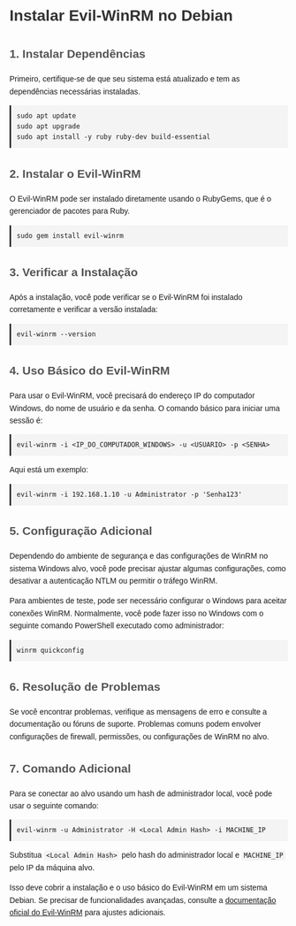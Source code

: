 <!DOCTYPE html>
<html lang="pt">
<head>
    <meta charset="UTF-8">
    <meta name="viewport" content="width=device-width, initial-scale=1.0">
    <title>Instalar Evil-WinRM no Debian</title>
    <style>
        body {
            font-family: Arial, sans-serif;
            line-height: 1.6;
            margin: 20px;
        }
        h1 {
            color: #333;
        }
        h2 {
            color: #555;
        }
        pre {
            background-color: #f4f4f4;
            border-left: 3px solid #333;
            padding: 10px;
            overflow-x: auto;
        }
        code {
            font-family: monospace;
            background-color: #f4f4f4;
            padding: 2px 4px;
            border-radius: 4px;
        }
    </style>
</head>
<body>
    <h1>Instalar Evil-WinRM no Debian</h1>
    <h2>1. Instalar Dependências</h2>
    <p>Primeiro, certifique-se de que seu sistema está atualizado e tem as dependências necessárias instaladas.</p>
    <pre><code>sudo apt update
sudo apt upgrade
sudo apt install -y ruby ruby-dev build-essential</code></pre>
    <h2>2. Instalar o Evil-WinRM</h2>
    <p>O Evil-WinRM pode ser instalado diretamente usando o RubyGems, que é o gerenciador de pacotes para Ruby.</p>
    <pre><code>sudo gem install evil-winrm</code></pre>
    <h2>3. Verificar a Instalação</h2>
    <p>Após a instalação, você pode verificar se o Evil-WinRM foi instalado corretamente e verificar a versão instalada:</p>
    <pre><code>evil-winrm --version</code></pre>
    <h2>4. Uso Básico do Evil-WinRM</h2>
    <p>Para usar o Evil-WinRM, você precisará do endereço IP do computador Windows, do nome de usuário e da senha. O comando básico para iniciar uma sessão é:</p>
    <pre><code>evil-winrm -i &lt;IP_DO_COMPUTADOR_WINDOWS&gt; -u &lt;USUARIO&gt; -p &lt;SENHA&gt;</code></pre>
    <p>Aqui está um exemplo:</p>
    <pre><code>evil-winrm -i 192.168.1.10 -u Administrator -p 'Senha123'</code></pre>
    <h2>5. Configuração Adicional</h2>
    <p>Dependendo do ambiente de segurança e das configurações de WinRM no sistema Windows alvo, você pode precisar ajustar algumas configurações, como desativar a autenticação NTLM ou permitir o tráfego WinRM.</p>
    <p>Para ambientes de teste, pode ser necessário configurar o Windows para aceitar conexões WinRM. Normalmente, você pode fazer isso no Windows com o seguinte comando PowerShell executado como administrador:</p>
    <pre><code>winrm quickconfig</code></pre>
    <h2>6. Resolução de Problemas</h2>
    <p>Se você encontrar problemas, verifique as mensagens de erro e consulte a documentação ou fóruns de suporte. Problemas comuns podem envolver configurações de firewall, permissões, ou configurações de WinRM no alvo.</p>
    <h2>7. Comando Adicional</h2>
    <p>Para se conectar ao alvo usando um hash de administrador local, você pode usar o seguinte comando:</p>
    <pre><code>evil-winrm -u Administrator -H &lt;Local Admin Hash&gt; -i MACHINE_IP</code></pre>
    <p>Substitua <code>&lt;Local Admin Hash&gt;</code> pelo hash do administrador local e <code>MACHINE_IP</code> pelo IP da máquina alvo.</p>
    <p>Isso deve cobrir a instalação e o uso básico do Evil-WinRM em um sistema Debian. Se precisar de funcionalidades avançadas, consulte a <a href="https://github.com/Hackplayers/evil-winrm" target="_blank">documentação oficial do Evil-WinRM</a> para ajustes adicionais.</p>
</body>
</html>
